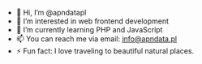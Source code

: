 - 👋 Hi, I’m @apndatapl
- 👀 I’m interested in web frontend development
- 🌱 I’m currently learning PHP and JavaScript
- 📫 You can reach me via email: info@apndata.pl
- ⚡ Fun fact: I love traveling to beautiful natural places.
